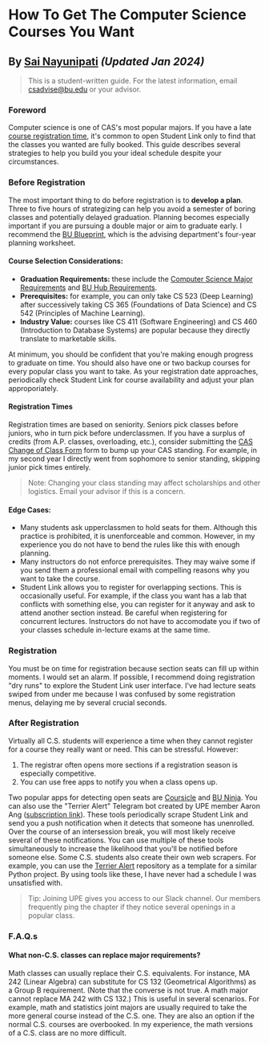 # How To Get The Computer Science Courses You Want

## By [Sai Nayunipati](https://www.linkedin.com/in/sai-nayunipati-157609224/) _(Updated Jan 2024)_

> This is a student-written guide. For the latest information, email [csadvise@bu.edu](mailto:csadvise@bu.edu) or your advisor.

### Foreword

Computer science is one of CAS's most popular majors. If you have a late [course registration time](https://www.bu.edu/reg/calendars/registration/), it's common to open Student Link only to find that the classes you wanted are fully booked. This guide describes several strategies to help you build you your ideal schedule despite your circumstances.

### Before Registration

The most important thing to do before registration is to **develop a plan**. Three to five hours of strategizing can help you avoid a semester of boring classes and potentially delayed graduation. Planning becomes especially important if you are pursuing a double major or aim to graduate early. I recommend the [BU Blueprint](https://www.bu.edu/hub/files/2019/08/BU-Blueprint.pdf), which is the advising department's four-year planning worksheet.

#### Course Selection Considerations:

- **Graduation Requirements:** these include the [Computer Science Major Requirements](https://www.bu.edu/cs/undergraduate/academic-programs/computer-science-major/) and [BU Hub Requirements](https://www.bu.edu/hub/advising-and-the-hub/hub-requirements-for-students/).
- **Prerequisites:** for example, you can only take CS 523 (Deep Learning) after successively taking CS 365 (Foundations of Data Science) and CS 542 (Principles of Machine Learning).
- **Industry Value:** courses like CS 411 (Software Engineering) and CS 460 (Introduction to Database Systems) are popular because they directly translate to marketable skills.

At minimum, you should be confident that you're making enough progress to graduate on time. You should also have one or two backup courses for every popular class you want to take. As your registration date approaches, periodically check Student Link for course availability and adjust your plan approporiately.

#### Registration Times

Registration times are based on seniority. Seniors pick classes before juniors, who in turn pick before underclassmen. If you have a surplus of credits (from A.P. classes, overloading, etc.), consider submitting the [CAS Change of Class Form](https://www.bu.edu/cas/academics/undergraduate-education/academic-advising/advising/forms/cas-advising-change-of-class-year-form/) form to bump up your CAS standing. For example, in my second year I directly went from sophomore to senior standing, skipping junior pick times entirely.

> Note: Changing your class standing may affect scholarships and other logistics. Email your advisor if this is a concern.

#### Edge Cases:

- Many students ask upperclassmen to hold seats for them. Although this practice is prohibited, it is unenforceable and common. However, in my experience you do not have to bend the rules like this with enough planning.
- Many instructors do not enforce prerequisites. They may waive some if you send them a professional email with compelling reasons why you want to take the course.
- Student Link allows you to register for overlapping sections. This is occasionally useful. For example, if the class you want has a lab that conflicts with something else, you can register for it anyway and ask to attend another section instead. Be careful when registering for concurrent lectures. Instructors do not have to accomodate you if two of your classes schedule in-lecture exams at the same time.

### Registration

You must be on time for registration because section seats can fill up within moments. I would set an alarm. If possible, I recommend doing registration "dry runs" to explore the Student Link user interface. I've had lecture seats swiped from under me because I was confused by some registration menus, delaying me by several crucial seconds.

### After Registration

Virtually all C.S. students will experience a time when they cannot register for a course they really want or need. This can be stressful. However:

1. The registrar often opens more sections if a registration season is especially competitive.
2. You can use free apps to notify you when a class opens up.

Two popular apps for detecting open seats are [Coursicle](https://www.coursicle.com/) and [BU Ninja](https://buninja.com/). You can also use the "Terrier Alert" Telegram bot created by UPE member Aaron Ang ([subscription link](<(https://t.me/BUClassBot)>)). These tools periodically scrape Student Link and send you a push notification when it detects that someone has unenrolled. Over the course of an intersession break, you will most likely receive several of these notifications. You can use multiple of these tools simultaneously to increase the likelihood that you'll be notified before someone else.
Some C.S. students also create their own web scrapers. For example, you can use the [Terrier Alert](https://github.com/aaron-ang/terrier-alert) repository as a template for a similar Python project. By using tools like these, I have never had a schedule I was unsatisfied with.

> Tip: Joining UPE gives you access to our Slack channel. Our members frequently ping the chapter if they notice several openings in a popular class.

### F.A.Q.s

#### What non-C.S. classes can replace major requirements?

Math classes can usually replace their C.S. equivalents. For instance, MA 242 (Linear Algebra) can substitute for CS 132 (Geometrical Algorithms) as a Group B requirement. (Note that the converse is not true. A math major cannot replace MA 242 with CS 132.) This is useful in several scenarios. For example, math and statistics joint majors are usually required to take the more general course instead of the C.S. one. They are also an option if the normal C.S. courses are overbooked. In my experience, the math versions of a C.S. class are no more difficult.

